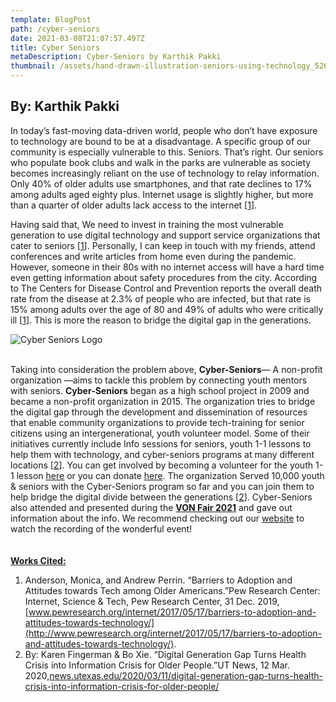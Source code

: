 ```yaml
---
template: BlogPost
path: /cyber-seniors
date: 2021-03-08T21:07:57.497Z
title: Cyber Seniors
metaDescription: Cyber-Seniors by Karthik Pakki
thumbnail: /assets/hand-drawn-illustration-seniors-using-technology_52683-55000.jpg
---
```

<!--StartFragment-->

<h2><b>By: Karthik Pakki</b></h2>

In today’s fast-moving data-driven world, people who don’t have exposure to technology are bound to be at a disadvantage. A specific group of our community is especially vulnerable to this. Seniors. That’s right. Our seniors who populate book clubs and walk in the parks are vulnerable as society becomes increasingly reliant on the use of technology to relay information. Only 40% of older adults use smartphones, and that rate declines to 17% among adults aged eighty plus. Internet usage is slightly higher, but more than a quarter of older adults lack access to the internet [[1](https://news.utexas.edu/2020/03/11/digital-generation-gap-turns-health-crisis-into-information-crisis-for-older-people/#:~:text=Only%2040%25%20of%20older%20adults,help%20setting%20up%20digital%20devices)].

Having said that, We need to invest in training the most vulnerable generation to use digital technology and support service organizations that cater to seniors [[1](https://news.utexas.edu/2020/03/11/digital-generation-gap-turns-health-crisis-into-information-crisis-for-older-people/#:~:text=Only%2040%25%20of%20older%20adults,help%20setting%20up%20digital%20devices)]. Personally, I can keep in touch with my friends, attend conferences and write articles from home even during the pandemic. However, someone in their 80s with no internet access will have a hard time even getting information about safety procedures from the city. According to The Centers for Disease Control and Prevention reports the overall death rate from the disease at 2.3% of people who are infected, but that rate is 15% among adults over the age of 80 and 49% of adults who were critically ill [[1](https://news.utexas.edu/2020/03/11/digital-generation-gap-turns-health-crisis-into-information-crisis-for-older-people/#:~:text=Only%2040%25%20of%20older%20adults,help%20setting%20up%20digital%20devices)]. This is more the reason to bridge the digital gap in the generations.

![Cyber Seniors Logo](/assets/cyber-seniors-1280x720.jpg "Cyber Seniors Logo")

\
Taking into consideration the problem above, <b>Cyber-Seniors</b>— A non-profit organization —aims to tackle this problem by connecting youth mentors with seniors. <b>Cyber-Seniors</b> began as a high school project in 2009 and became a non-profit organization in 2015. The organization tries to bridge the digital gap through the development and dissemination of resources that enable community organizations to provide tech-training for senior citizens using an intergenerational, youth volunteer model. Some of their initiatives currently include Info sessions for seniors, youth 1-1 lessons to help them with technology, and cyber-seniors programs at many different locations [[2](https://cyberseniors.org/)]. You can get involved by becoming a volunteer for the youth 1-1 lesson [here](https://cyberseniors.org/volunteers/) or you can donate [here](https://www.paypal.com/donate/?hosted_button_id=8GBN424BTFPTU). The organization Served 10,000 youth & seniors with the Cyber-Seniors program so far and you can join them to help bridge the digital divide between the generations [[2](https://cyberseniors.org/)]. Cyber-Seniors also attended and presented during the <b><a href="https://von-fair.netlify.app">VON Fair 2021</a></b> and gave out information about the info. We recommend checking out our [website](https://von-fair.netlify.app/) to watch the recording of the wonderful event!\
<br>\
<b><u>Works Cited:</u></b>

1. Anderson, Monica, and Andrew Perrin. “Barriers to Adoption and Attitudes towards Tech among Older Americans.”Pew Research Center: Internet, Science & Tech, Pew Research Center, 31 Dec. 2019,[www.pewresearch.org/internet/2017/05/17/barriers-to-adoption-and-attitudes-towards-technology/](http://www.pewresearch.org/internet/2017/05/17/barriers-to-adoption-and-attitudes-towards-technology/).
2. By: Karen Fingerman & Bo Xie. “Digital Generation Gap Turns Health Crisis into Information Crisis for Older People.”UT News, 12 Mar. 2020,[news.utexas.edu/2020/03/11/digital-generation-gap-turns-health-crisis-into-information-crisis-for-older-people/](https://news.utexas.edu/2020/03/11/digital-generation-gap-turns-health-crisis-into-information-crisis-for-older-people/)

<!--EndFragment-->
